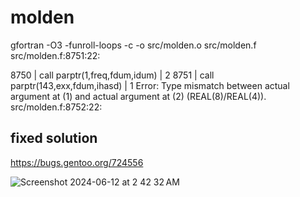 # molden

gfortran -O3 -funroll-loops  -c -o src/molden.o src/molden.f
src/molden.f:8751:22:

 8750 |       call parptr(1,freq,fdum,idum)
      |                    2
 8751 |       call parptr(143,exx,fdum,ihasd)
      |                      1
Error: Type mismatch between actual argument at (1) and actual argument at (2) (REAL(8)/REAL(4)).
src/molden.f:8752:22:

## fixed solution
https://bugs.gentoo.org/724556

![Screenshot 2024-06-12 at 2 42 32 AM](https://github.com/wangdi2016/molden/assets/49001003/0157228b-5458-4a7e-a558-1e428579a8f1)
